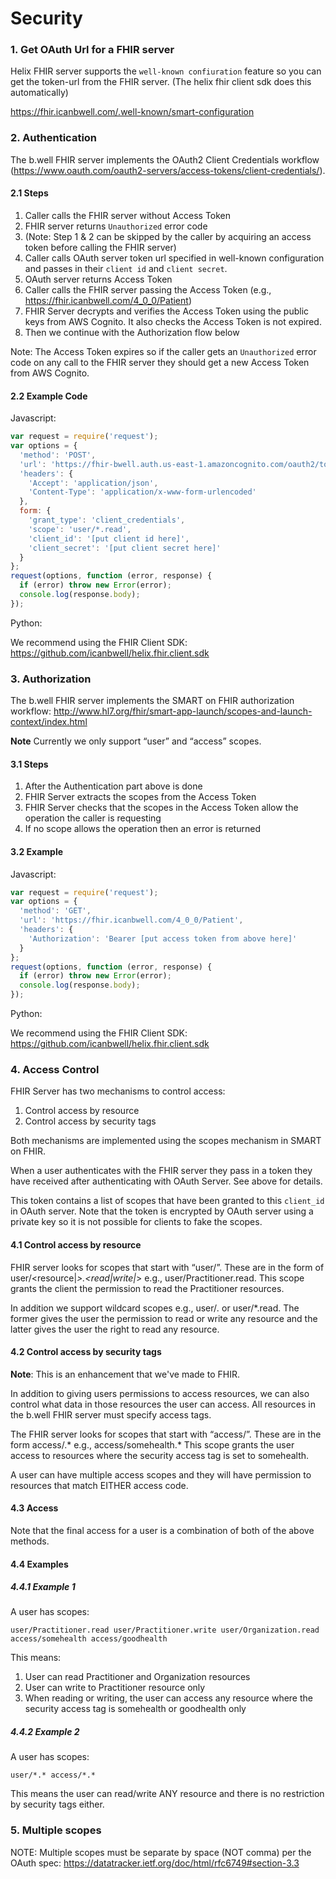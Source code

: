 # Security

### 1. Get OAuth Url for a FHIR server

Helix FHIR server supports the `well-known confiuration` feature so you can get the token-url from the FHIR server.  (The helix fhir client sdk   does this automatically)

https://fhir.icanbwell.com/.well-known/smart-configuration

### 2. Authentication

The b.well FHIR server implements the OAuth2 Client Credentials workflow (https://www.oauth.com/oauth2-servers/access-tokens/client-credentials/).

#### 2.1 Steps
1. Caller calls the FHIR server without Access Token
2. FHIR server returns `Unauthorized` error code
3. (Note: Step 1 & 2 can be skipped by the caller by acquiring an access token before calling the FHIR server)
4. Caller calls OAuth server token url specified in well-known configuration and passes in their `client id` and `client secret`.
5. OAuth server returns Access Token
6. Caller calls the FHIR server passing the Access Token (e.g., https://fhir.icanbwell.com/4_0_0/Patient)
7. FHIR Server decrypts and verifies the Access Token using the public keys from AWS Cognito.  It also checks the Access Token is not expired.
8. Then we continue with the Authorization flow below

Note: The Access Token expires so if the caller gets an `Unauthorized` error code on any call to the FHIR server they should get a new Access Token from AWS Cognito.

#### 2.2 Example Code
Javascript:
```javascript
var request = require('request');
var options = {
  'method': 'POST',
  'url': 'https://fhir-bwell.auth.us-east-1.amazoncognito.com/oauth2/token',
  'headers': {
    'Accept': 'application/json',
    'Content-Type': 'application/x-www-form-urlencoded'
  },
  form: {
    'grant_type': 'client_credentials',
    'scope': 'user/*.read',
    'client_id': '[put client id here]',
    'client_secret': '[put client secret here]'
  }
};
request(options, function (error, response) {
  if (error) throw new Error(error);
  console.log(response.body);
});
```
Python:

We recommend using the FHIR Client SDK: https://github.com/icanbwell/helix.fhir.client.sdk

### 3. Authorization
The b.well FHIR server implements the SMART on FHIR authorization workflow: http://www.hl7.org/fhir/smart-app-launch/scopes-and-launch-context/index.html

**Note** Currently we only support “user” and “access” scopes.

#### 3.1 Steps
1. After the Authentication part above is done
2. FHIR Server extracts the scopes from the Access Token
3. FHIR Server checks that the scopes in the Access Token allow the operation the caller is requesting
4. If no scope allows the operation then an error is returned

#### 3.2 Example
Javascript:
```javascript
var request = require('request');
var options = {
  'method': 'GET',
  'url': 'https://fhir.icanbwell.com/4_0_0/Patient',
  'headers': {
    'Authorization': 'Bearer [put access token from above here]'
  }
};
request(options, function (error, response) {
  if (error) throw new Error(error);
  console.log(response.body);
});
```
Python:

We recommend using the FHIR Client SDK: https://github.com/icanbwell/helix.fhir.client.sdk

### 4. Access Control
FHIR Server has two mechanisms to control access:
1. Control access by resource
2. Control access by security tags

 
Both mechanisms are implemented using the scopes mechanism in SMART on FHIR.

 
When a user authenticates with the FHIR server they pass in a token they have received after authenticating with OAuth Server.  See above for details.

This token contains a list of scopes that have been granted to this `client_id` in OAuth server.  Note that the token is encrypted by OAuth server using a private key so it is not possible for clients to fake the scopes.


#### 4.1 Control access by resource
FHIR server looks for scopes that start with “user/”.  These are in the form of user/<resource|*>.<read|write|*> e.g., user/Practitioner.read.  This scope grants the client the permission to read the Practitioner resources.

In addition we support wildcard scopes e.g., user/*.* or user/*.read.  The former gives the user the permission to read or write any resource and the latter gives the user the right to read any resource.

 

#### 4.2 Control access by security tags
**Note**: This is an enhancement that we've made to FHIR.

In addition to giving users permissions to access resources, we can also control what data in those resources the user can access.  All resources in the b.well FHIR server must specify access tags. 

The FHIR server looks for scopes that start with “access/”.  These are in the form access/<access code>.* e.g., access/somehealth.*  This scope grants the user access to resources where the security access tag is set to somehealth.

A user can have multiple access scopes and they will have permission to resources that match EITHER access code.

#### 4.3 Access
Note that the final access for a user is a combination of both of the above methods. 


#### 4.4 Examples

##### 4.4.1 Example 1
A user has scopes:
```
user/Practitioner.read user/Practitioner.write user/Organization.read access/somehealth access/goodhealth
``` 

This means:
1. User can read Practitioner and Organization resources
2. User can write to Practitioner resource only
3. When reading or writing, the user can access any resource where the security access tag is somehealth or goodhealth only

 

##### 4.4.2 Example 2 
A user has scopes:
```
user/*.* access/*.*
```
This means the user can read/write ANY resource and there is no restriction by security tags either.

 
### 5. Multiple scopes
NOTE: Multiple scopes must be separate by space (NOT comma) per the OAuth spec: https://datatracker.ietf.org/doc/html/rfc6749#section-3.3

